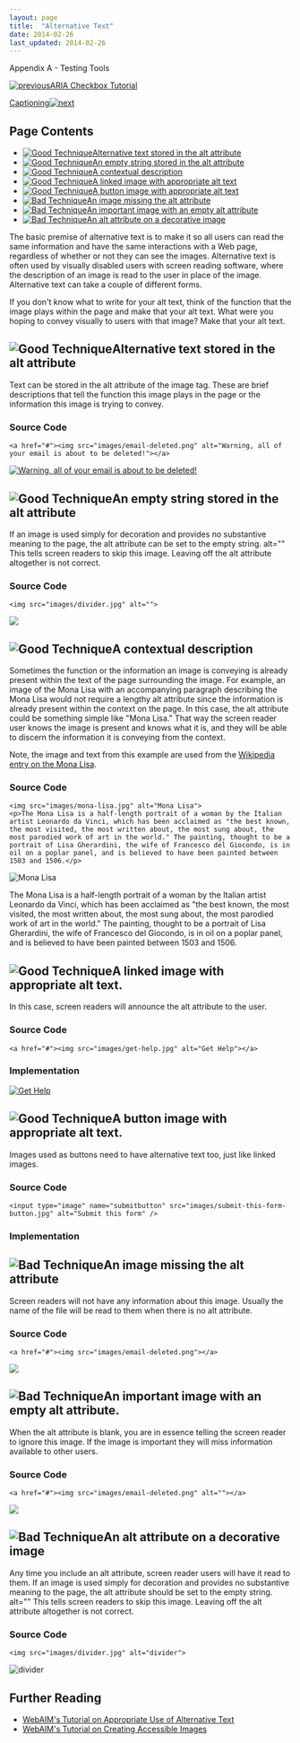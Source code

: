 ```yaml
---
layout: page
title:  "Alternative Text"
date: 2014-02-26
last_updated: 2014-02-26
---
```


Appendix A - Testing Tools

[![previous](images/left-arrow.png)ARIA Checkbox Tutorial](http://accessibility.oit.ncsu.edu/training/accessibility-handbook/aria-checkbox.html)

[Captioning![next](images/right-arrow.png)](http://accessibility.oit.ncsu.edu/training/accessibility-handbook/captioning.html)

Page Contents
-------------

- [![Good Technique](images/checkmark-small.png "Good Technique")Alternative text stored in the alt attribute](#1)
- [![Good Technique](images/checkmark-small.png "Good Technique")An empty string stored in the alt attribute](#2)
- [![Good Technique](images/checkmark-small.png "Good Technique")A contextual description](#3)
- [![Good Technique](images/checkmark-small.png "Good Technique")A linked image with appropriate alt text](#4)
- [![Good Technique](images/checkmark-small.png "Good Technique")A button image with appropriate alt text](#5)
- [![Bad Technique](images/x-small.png "Bad Technique")An image missing the alt attribute](#6)
- [![Bad Technique](images/x-small.png "Bad Technique")An important image with an empty alt attribute](#7)
-   [![Bad Technique](images/x-small.png "Bad Technique")An alt attribute on a decorative image](#8)

The basic premise of alternative text is to make it so all users can read the same information and have the same interactions with a Web page, regardless of whether or not they can see the images. Alternative text is often used by visually disabled users with screen reading software, where the description of an image is read to the user in place of the image. Alternative text can take a couple of different forms.

If you don't know what to write for your alt text, think of the function that the image plays within the page and make that your alt text. What were you hoping to convey visually to users with that image? Make that your alt text.

![Good Technique](images/checkmark-small.png "Good Technique")Alternative text stored in the alt attribute
----------------------------------------------------------------------------------------------------------

Text can be stored in the alt attribute of the image tag. These are brief descriptions that tell the function this image plays in the page or the information this image is trying to convey.

### Source Code

```
<a href="#"><img src="images/email-deleted.png" alt="Warning, all of your email is about to be deleted!"></a>
```

[![Warning, all of your email is about to be deleted!](images/email-deleted.png)](#)

![Good Technique](images/checkmark-small.png "Good Technique")An empty string stored in the alt attribute
---------------------------------------------------------------------------------------------------------

If an image is used simply for decoration and provides no substantive meaning to the page, the alt attribute can be set to the empty string. alt="" This tells screen readers to skip this image. Leaving off the alt attribute altogether is not correct.

### Source Code

```
<img src="images/divider.jpg" alt="">
```

![](images/divider.jpg)

![Good Technique](images/checkmark-small.png "Good Technique")A contextual description
--------------------------------------------------------------------------------------

Sometimes the function or the information an image is conveying is already present within the text of the page surrounding the image. For example, an image of the Mona Lisa with an accompanying paragraph describing the Mona Lisa would not require a lengthy alt attribute since the information is already present within the context on the page. In this case, the alt attribute could be something simple like "Mona Lisa." That way the screen reader user knows the image is present and knows what it is, and they will be able to discern the information it is conveying from the context.

Note, the image and text from this example are used from the [Wikipedia entry on the Mona Lisa](http://en.wikipedia.org/wiki/Mona_Lisa).

### Source Code

```
<img src="images/mona-lisa.jpg" alt="Mona Lisa">
<p>The Mona Lisa is a half-length portrait of a woman by the Italian artist Leonardo da Vinci, which has been acclaimed as "the best known, the most visited, the most written about, the most sung about, the most parodied work of art in the world." The painting, thought to be a portrait of Lisa Gherardini, the wife of Francesco del Giocondo, is in oil on a poplar panel, and is believed to have been painted between 1503 and 1506.</p>
```

![Mona Lisa](images/mona-lisa.jpg)

The Mona Lisa is a half-length portrait of a woman by the Italian artist Leonardo da Vinci, which has been acclaimed as "the best known, the most visited, the most written about, the most sung about, the most parodied work of art in the world." The painting, thought to be a portrait of Lisa Gherardini, the wife of Francesco del Giocondo, is in oil on a poplar panel, and is believed to have been painted between 1503 and 1506.

![Good Technique](images/checkmark-small.png "Good Technique")A linked image with appropriate alt text.
-------------------------------------------------------------------------------------------------------

In this case, screen readers will announce the alt attribute to the user.

### Source Code

```
<a href="#"><img src="images/get-help.jpg" alt="Get Help"></a>
```

### Implementation

[![Get Help](images/get-help.jpg)](#)

![Good Technique](images/checkmark-small.png "Good Technique")A button image with appropriate alt text.
-------------------------------------------------------------------------------------------------------

Images used as buttons need to have alternative text too, just like linked images.

### Source Code

```
<input type="image" name="submitbutton" src="images/submit-this-form-button.jpg" alt="Submit this form" />
```

### Implementation

![Bad Technique](images/x-small.png "Bad Technique")An image missing the alt attribute
--------------------------------------------------------------------------------------

Screen readers will not have any information about this image. Usually the name of the file will be read to them when there is no alt attribute.

### Source Code

```
<a href="#"><img src="images/email-deleted.png"></a>
```

[![](images/email-deleted.png)](#)

![Bad Technique](images/x-small.png "Bad Technique")An important image with an empty alt attribute.
---------------------------------------------------------------------------------------------------

When the alt attribute is blank, you are in essence telling the screen reader to ignore this image. If the image is important they will miss information available to other users.

### Source Code

```
<a href="#"><img src="images/email-deleted.png" alt=""></a>
```

[![](images/email-deleted.png)](#)

![Bad Technique](images/x-small.png "Bad Technique")An alt attribute on a decorative image
------------------------------------------------------------------------------------------

Any time you include an alt attribute, screen reader users will have it read to them. If an image is used simply for decoration and provides no substantive meaning to the page, the alt attribute should be set to the empty string. alt="" This tells screen readers to skip this image. Leaving off the alt attribute altogether is not correct.

### Source Code

```
<img src="images/divider.jpg" alt="divider">
```

![divider](images/divider.jpg)

Further Reading
---------------

-   [WebAIM's Tutorial on Appropriate Use of Alternative Text](http://webaim.org/techniques/alttext/)
-   [WebAIM's Tutorial on Creating Accessible Images](http://webaim.org/techniques/images/)

